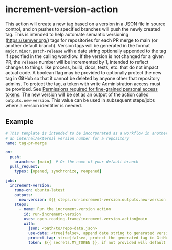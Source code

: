 # increment-version-action

This action will create a new tag based on a version in a JSON file in source control, and on pushes to specified branches will push the newly created tag.
This is intended to help automate semantic versioning (https://semver.org/) tags for repositories for each PR merge to main (or another default branch).
Version tags will be generated in the format `major.minor.patch-release` with a date string optionally appended to the tag if specified in the calling workflow.
If the version is not changed for a given PR, the `release` number will be incremented by 1, intended to reflect changes to things like process, build, docs, tests, etc. that do not impact actual code.
A boolean flag may be provided to optionally protect the new tag in GitHub so that it cannot be deleted by anyone other that repository admins.
To protect the tag, a token with write Administration access must be provided.
See [Permissions required for fine-grained personal access tokens](https://docs.github.com/en/rest/overview/permissions-required-for-fine-grained-personal-access-tokens#administration).
The new version will be set as an output of the action called `outputs.new-version`.
This value can be used in subsequent steps/jobs where a version identifier is needed.

## Example

```yaml
# This template is intended to be incorporated as a workflow in another repository to semi-automatically increment
# an internal/external version number for a repository
name: tag-pr-merge

on:
  push:
    branches: [main]  # Or the name of your default branch
  pull_request:
    types: [opened, synchronize, reopened]

jobs:
  increment-version:
    runs-on: ubuntu-latest
    outputs:
      new-version: ${{ steps.run-increment-version.outputs.new-version }}
    steps:
      - name: Run the increment-version action
        id: run-increment-version
        uses: open-reading-frame/increment-version-action@main
        with:
          json: <path/to/repo-data.json>
          use-date: <true|false>, append date string to generated version tag
          protect-tag: <true|false>, protect the generated tag in GitHub
          token: ${{ secrets.MY_TOKEN }}, if not provided will default to github.token
```
